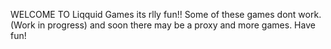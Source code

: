 WELCOME TO Liqquid Games its rlly fun!! 
Some of these games dont work.
(Work in progress)
and soon there may be a proxy and more games. 
Have fun!